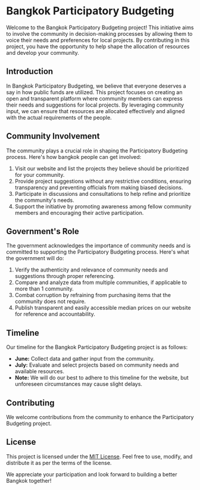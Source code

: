 # Bangkok Participatory Budgeting

Welcome to the Bangkok Participatory Budgeting project! This initiative aims to involve the community in decision-making processes by allowing them to voice their needs and preferences for local projects. By contributing in this project, you have the opportunity to help shape the allocation of resources and develop your community.

## Introduction

In Bangkok Participatory Budgeting, we believe that everyone deserves a say in how public funds are utilized. This project focuses on creating an open and transparent platform where community members can express their needs and suggestions for local projects. By leveraging community input, we can ensure that resources are allocated effectively and aligned with the actual requirements of the people.

## Community Involvement

The community plays a crucial role in shaping the Participatory Budgeting process. Here's how bangkok people can get involved:

1. Visit our website and list the projects they believe should be prioritized for your community.
2. Provide project suggestions without any restrictive conditions, ensuring transparency and preventing officials from making biased decisions.
3. Participate in discussions and consultations to help refine and prioritize the community's needs.
4. Support the initiative by promoting awareness among fellow community members and encouraging their active participation.

## Government's Role

The government acknowledges the importance of community needs and is committed to supporting the Participatory Budgeting process. Here's what the government will do:

1. Verify the authenticity and relevance of community needs and suggestions through proper referencing.
2. Compare and analyze data from multiple communities, if applicable to more than 1 community.
3. Combat corruption by refraining from purchasing items that the community does not require.
4. Publish transparent and easily accessible median prices on our website for reference and accountability.

## Timeline

Our timeline for the Bangkok Participatory Budgeting project is as follows:

- **June:** Collect data and gather input from the community.
- **July:** Evaluate and select projects based on community needs and available resources.
- **Note:** We will do our best to adhere to this timeline for the website, but unforeseen circumstances may cause slight delays.

## Contributing

We welcome contributions from the community to enhance the Participatory Budgeting project.

## License

This project is licensed under the [MIT License](LICENSE). Feel free to use, modify, and distribute it as per the terms of the license.

We appreciate your participation and look forward to building a better Bangkok together!
